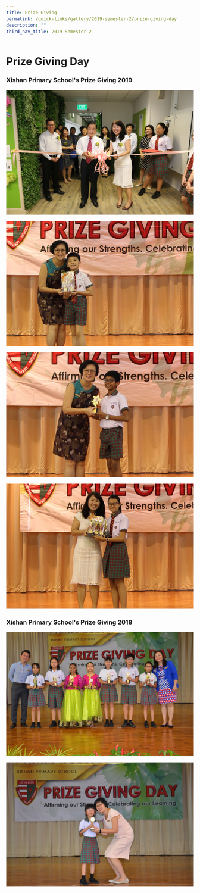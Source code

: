 ```yaml
---
title: Prize Giving
permalink: /quick-links/gallery/2019-semester-2/prize-giving-day
description: ""
third_nav_title: 2019 Semester 2
---
```

# **Prize Giving Day**

  

### Xishan Primary School's Prize Giving 2019

![](/images/Prize%20Giving%20(0).jpg)

![](/images/001PG.jpg)

![](/images/051PG.jpg)

![](/images/098PG.jpg)

### Xishan Primary School's Prize Giving 2018

![](/images/Prize%20Giving%202018%20Photos%20(102).jpg)

![](/images/Prize%20Giving%202018%20Photos%20(10).jpg)